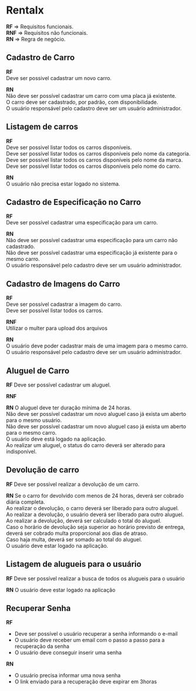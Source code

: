 # Rentalx

**RF** => Requisitos funcionais.<br>
**RNF** => Requisitos não funcionais.<br>
**RN** => Regra de negócio.<br>

## Cadastro de Carro

**RF**<br>
Deve ser possivel cadastrar um novo carro.<br>

**RN**<br>
Não deve ser possível cadastrar um carro com uma placa já existente.<br>
O carro deve ser cadastrado, por padrão, com disponibilidade.<br>
O usuário responsável pelo cadastro deve ser um usuário administrador.<br>


## Listagem de carros

**RF**<br>
Deve ser possivel listar todos os carros disponíveis.<br>
Deve ser possível listar todos os carros disponíveis pelo nome da categoria.<br>
Deve ser possível listar todos os carros disponíveis pelo nome da marca.<br>
Deve ser possível listar todos os carros disponíveis pelo nome do carro.<br>

**RN**<br>
O usuário não precisa estar logado no sistema.


## Cadastro de Especificação no Carro

**RF**<br>
Deve ser possível cadastrar uma especificação para um carro.<br>


**RN**<br>
Não deve ser possível cadastrar uma especificação para um carro não cadastrado.<br>
Não deve ser possível cadastrar uma especificação já existente para o mesmo carro.<br>
O usuário responsável pelo cadastro deve ser um usuário administrador.<br>


## Cadastro de Imagens do Carro

**RF**<br>
Deve ser possível cadastrar a imagem do carro.<br>
Deve ser possível listar todos os carros.<br>

**RNF**<br>
Utilizar o multer para upload dos arquivos<br>

**RN**<br>
O usuário deve poder cadastrar mais de uma imagem para o mesmo carro.<br>
O usuário responsável pelo cadastro deve ser um usuário administrador.<br>


## Aluguel de Carro

**RF** 
Deve ser possível cadastrar um aluguel.<br>

**RNF**

**RN**
O aluguel deve ter duração mínima de 24 horas.<br>
Não deve ser possível cadastrar um novo aluguel caso já exista um aberto para o mesmo usuário.<br>
Não deve ser possível cadastrar um novo aluguel caso já exista um aberto para o mesmo carro.<br>
O usuário deve está logado na aplicação.<br>
Ao realizar um aluguel, o status do carro deverá ser alterado para indisponível.<br>


## Devolução de carro

**RF**
Deve ser possível realizar a devolução de um carro.<br>

**RN**
Se o carro for devolvido com menos de 24 horas, deverá ser cobrado diária completa.<br>
Ao realizar o devolução, o carro deverá ser liberado para outro aluguel.<br>
Ao realizar a devolução, o usuário deverá ser liberado para outro aluguel.<br>
Ao realizar a devolução, deverá ser calculado o total do aluguel.<br>
Caso o horário de devolução seja superior ao horário previsto de entrega, deverá ser cobrado multa proporcional aos dias de atraso.<br>
Caso haja multa, deverá ser somado ao total do aluguel.<br>
O usuário deve estar logado na aplicação.<br>

## Listagem de alugueis para o usuário

**RF**
Deve ser possível realizar a busca de todos os alugueis para o usuário<br>

**RN**
O usuário deve estar logado na aplicação<br>

## Recuperar Senha

**RF**
- Deve ser possível o usuário recuperar a senha informando o e-mail<br>
- O usuário deve receber um email com o passo a passo para a recuperação da senha<br>
- O usuário deve conseguir inserir uma senha<br> 

**RN**
- O usuário precisa informar uma nova senha<br>
- O link enviado para a recuperação deve expirar em 3horas<br>